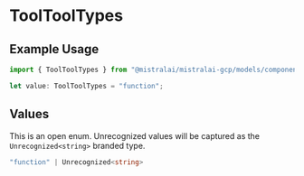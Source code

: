 # ToolToolTypes

## Example Usage

```typescript
import { ToolToolTypes } from "@mistralai/mistralai-gcp/models/components";

let value: ToolToolTypes = "function";
```

## Values

This is an open enum. Unrecognized values will be captured as the `Unrecognized<string>` branded type.

```typescript
"function" | Unrecognized<string>
```